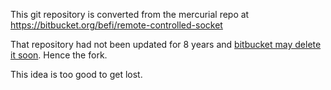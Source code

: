 This git repository is converted from the mercurial repo at
https://bitbucket.org/befi/remote-controlled-socket

That repository had not been updated for 8 years and
[bitbucket may delete it soon](https://bitbucket.org/blog/sunsetting-mercurial-support-in-bitbucket).
Hence the fork.

This idea is too good to get lost.
